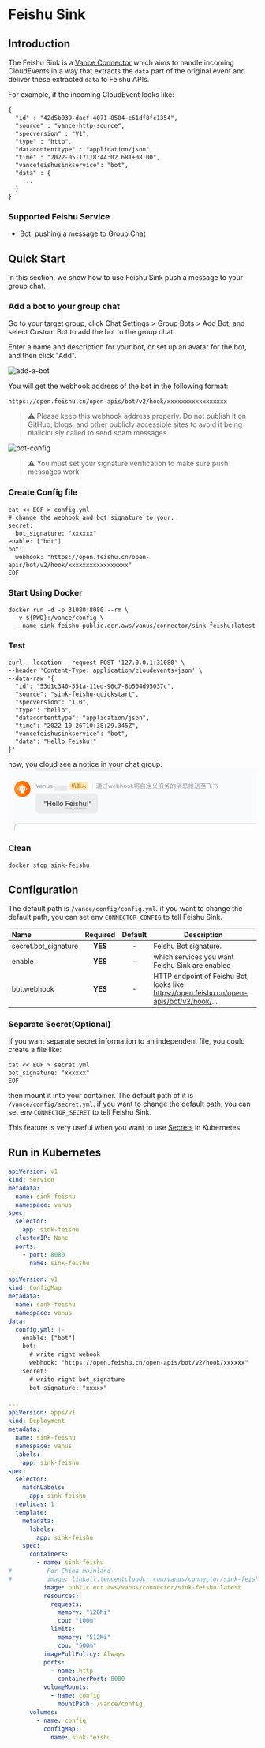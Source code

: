 # Feishu Sink

## Introduction

The Feishu Sink is a [Vance Connector](../README.md) which aims to handle incoming CloudEvents in a way that extracts the `data` part of the
original event and deliver these extracted `data` to  Feishu APIs.

For example, if the incoming CloudEvent looks like:

```http
{
  "id" : "42d5b039-daef-4071-8584-e61df8fc1354",
  "source" : "vance-http-source",
  "specversion" : "V1",
  "type" : "http",
  "datacontenttype" : "application/json",
  "time" : "2022-05-17T18:44:02.681+08:00",
  "vancefeishusinkservice": "bot",
  "data" : {
    ...
  }
}
```

### Supported Feishu Service

- Bot: pushing a message to Group Chat

## Quick Start

in this section, we show how to use Feishu Sink push a message to your group chat.

### Add a bot to your group chat

Go to your target group, click Chat Settings > Group Bots > Add Bot, and select Custom Bot to add the bot to the group chat.

Enter a name and description for your bot, or set up an avatar for the bot, and then click "Add".

![add-a-bot](https://github.com/linkall-labs/vance-docs/raw/main/resources/connectors/sink-feishu-bot/add-a-bot.gif)

You will get the webhook address of the bot in the following format:

```
https://open.feishu.cn/open-apis/bot/v2/hook/xxxxxxxxxxxxxxxxx
```

> ⚠️ Please keep this webhook address properly. Do not publish it on GitHub, blogs, and other publicly accessible sites to avoid it being maliciously called to send spam messages.

![bot-config](https://github.com/linkall-labs/vance-docs/raw/main/resources/connectors/sink-feishu-bot/feishu-config.png)

> ⚠️ You must set your signature verification to make sure push messages work.

### Create Config file

```shell
cat << EOF > config.yml
# change the webhook and bot_signature to your.
secret:
  bot_signature: "xxxxxx"
enable: ["bot"]
bot:
  webhook: "https://open.feishu.cn/open-apis/bot/v2/hook/xxxxxxxxxxxxxxxxx"
EOF
```

### Start Using Docker

```shell
docker run -d -p 31080:8080 --rm \
  -v ${PWD}:/vance/config \
  --name sink-feishu public.ecr.aws/vanus/connector/sink-feishu:latest
```

### Test

```shell
curl --location --request POST '127.0.0.1:31080' \
--header 'Content-Type: application/cloudevents+json' \
--data-raw '{
  "id": "53d1c340-551a-11ed-96c7-8b504d95037c",
  "source": "sink-feishu-quickstart",
  "specversion": "1.0",
  "type": "hello",
  "datacontenttype": "application/json",
  "time": "2022-10-26T10:38:29.345Z",
  "vancefeishusinkservice": "bot",
  "data": "Hello Feishu!"
}'
```

now, you cloud see a notice in your chat group.
![received-notification](received-message.png)

### Clean

```shell
docker stop sink-feishu
```

## Configuration

The default path is `/vance/config/config.yml`. if you want to change the default path, you can set env `CONNECTOR_CONFIG` to
tell Feishu Sink.


| Name                 | Required | Default | Description                                                                              |
| :--------------------- | :--------: | :-------: | ------------------------------------------------------------------------------------------ |
| secret.bot_signature | **YES** |    -    | Feishu Bot signature.                                                                    |
| enable               | **YES** |    -    | which services you want Feishu Sink are enabled                                          |
| bot.webhook          | **YES** |    -    | HTTP endpoint of Feishu Bot, looks like https://open.feishu.cn/open-apis/bot/v2/hook/... |

### Separate Secret(Optional)

If you want separate secret information to an independent file, you could create a file like:

```shell
cat << EOF > secret.yml
bot_signature: "xxxxxx"
EOF
```

then mount it into your container. The default path of it is `/vance/config/secret.yml`. if you want to change the default path,
you can set env `CONNECTOR_SECRET` to tell Feishu Sink.

This feature is very useful when you want to use [Secrets](https://kubernetes.io/docs/concepts/configuration/secret/) in Kubernetes

## Run in Kubernetes

```yaml
apiVersion: v1
kind: Service
metadata:
  name: sink-feishu
  namespace: vanus
spec:
  selector:
    app: sink-feishu
  clusterIP: None
  ports:
    - port: 8080
      name: sink-feishu
---
apiVersion: v1
kind: ConfigMap
metadata:
  name: sink-feishu
  namespace: vanus
data:
  config.yml: |-
    enable: ["bot"]
    bot:
      # write right webook
      webhook: "https://open.feishu.cn/open-apis/bot/v2/hook/xxxxxx"
    secret:
      # write right bot_signature
      bot_signature: "xxxxx"

---
apiVersion: apps/v1
kind: Deployment
metadata:
  name: sink-feishu
  namespace: vanus
  labels:
    app: sink-feishu
spec:
  selector:
    matchLabels:
      app: sink-feishu
  replicas: 1
  template:
    metadata:
      labels:
        app: sink-feishu
    spec:
      containers:
        - name: sink-feishu
#          For China mainland
#          image: linkall.tencentcloudcr.com/vanus/connector/sink-feishu:latest
          image: public.ecr.aws/vanus/connector/sink-feishu:latest
          resources:
            requests:
              memory: "128Mi"
              cpu: "100m"
            limits:
              memory: "512Mi"
              cpu: "500m"
          imagePullPolicy: Always
          ports:
            - name: http
              containerPort: 8080
          volumeMounts:
            - name: config
              mountPath: /vance/config
      volumes:
        - name: config
          configMap:
            name: sink-feishu
```
